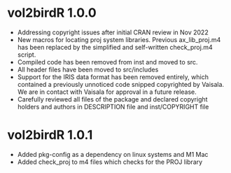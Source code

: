 # vol2birdR 1.0.0
* Addressing copyright issues after initial CRAN review in Nov 2022
* New macros for locating proj system libraries. Previous ax_lib_proj.m4 has been replaced by
  the simplified and self-written check_proj.m4 script.
* Compiled code has been removed from inst and moved to src.
* All header files have been moved to src/includes
* Support for the IRIS data format has been removed entirely, which contained a previously
  unnoticed code snipped copyrighted by Vaisala. We are in contact with Vaisala for approval in 
  a future release.
* Carefully reviewed all files of the package and declared copyright holders and authors in
  DESCRIPTION file and inst/COPYRIGHT file
# vol2birdR 1.0.1
* Added pkg-config as a dependency on linux systems and M1 Mac
* Added check_proj to m4 files which checks for the PROJ library